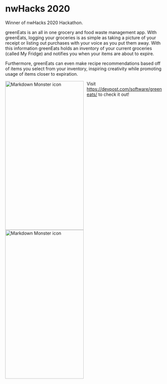 # nwHacks 2020
Winner of nwHacks 2020 Hackathon.

greenEats is an all in one grocery and food waste management app. With greenEats, logging your groceries is as simple as taking a picture of your receipt or listing out purchases with your voice as you put them away. With this information greenEats holds an inventory of your current groceries (called My Fridge) and notifies you when your items are about to expire. 

Furthermore, greenEats can even make recipe recommendations based off of items you select from your inventory, inspiring creativity while promoting usage of items closer to expiration.

<img src="https://challengepost-s3-challengepost.netdna-ssl.com/photos/production/software_photos/000/909/198/datas/original.png"
     alt="Markdown Monster icon"
     style="float: left; margin-right: 10px;" height="475" width="250" />
     
<img src="https://challengepost-s3-challengepost.netdna-ssl.com/photos/production/software_photos/000/909/200/datas/gallery.jpg"
     alt="Markdown Monster icon"
     style="float: left; margin-right: 10px;" height="475" width="250" />


Visit https://devpost.com/software/greeneats/ to check it out!
